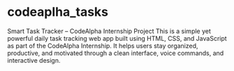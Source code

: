 # codeaplha_tasks
 Smart Task Tracker – CodeAlpha Internship Project  This is a simple yet powerful daily task tracking web app built using HTML, CSS, and JavaScript as part of the CodeAlpha Internship. It helps users stay organized, productive, and motivated through a clean interface, voice commands, and interactive design. 
